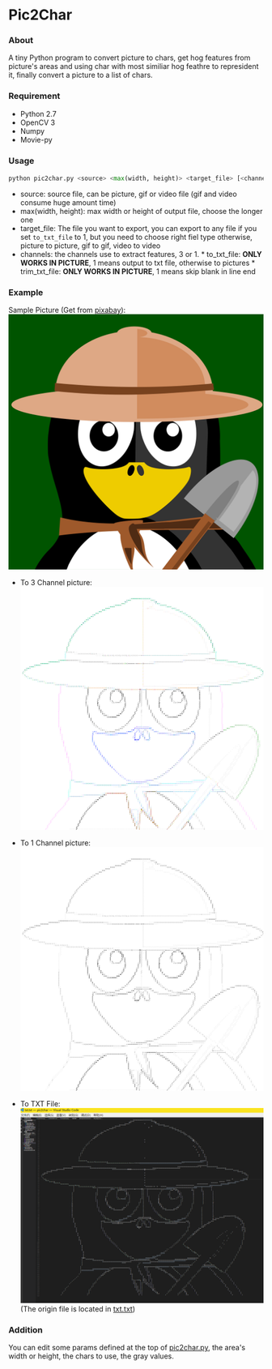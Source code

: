 # Pic2Char

### About
A tiny Python program to convert picture to chars, get hog features from picture's areas and using char with most similiar hog feathre to represident it, finally convert a picture to a list of chars.

### Requirement
* Python 2.7
* OpenCV 3
* Numpy
* Movie-py

### Usage
```python
python pic2char.py <source> <max(width, height)> <target_file> [<channels> [<to_txt_file> [<trim_txt_file>]]]
```
   * source: source file, can be picture, gif or video file (gif and video consume huge amount time)  
   * max(width, height): max width or height of output file, choose the longer one
   * target_file: The file you want to export, you can export to any file if you set `to_txt_file` to 1, but you need to choose right fiel type otherwise, picture to picture, gif to gif, video to video
   * channels: the channels use to extract features, 3 or 1.
    * to_txt_file: **ONLY WORKS IN PICTURE**, 1 means output to txt file, otherwise to pictures
    * trim_txt_file: **ONLY WORKS IN PICTURE**, 1 means skip blank in line end

### Example
Sample Picture (Get from [pixabay](https://pixabay.com/zh/研究员-晚礼服-inkscape中-矢量-企鹅-动物-1625959/)):
  ![Sample][1]

* To 3 Channel picture:
  ![3Channel][2]

* To 1 Channel picture:
  ![1Channel][3]

* To TXT File:
  ![Txt][4]
  (The origin file is located in [txt.txt](./readme/txt.txt))

### Addition
You can edit some params defined at the top of [pic2char.py](./pic2char.py), the area's width or height, the chars to use, the gray values.

[1]: readme/sample.png
[2]: readme/3channel.png
[3]: readme/1channel.png
[4]: readme/txt.png
